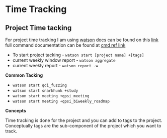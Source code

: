 # Time Tracking

## Project Time tacking

For project time tracking I am using [watson](https://github.com/TailorDev/Watson) docs can be found on this [link](https://tailordev.github.io/Watson/user-guide/) full command documentation can be found at [cmd ref link](https://tailordev.github.io/Watson/user-guide/commands/#aggregate)

- To start project tacking - `watson start [project name] +[tags]`
- current weekly window report - `watson aggregate` 
- current weekly report - `watson report -w`

**Common Tacking**

- `watson start qdi_fuzzing`
- `watson start snarkhunk +study`
- `watson start meeting +qpsi_meeting`
- `watson start meeting +qpsi_biweekly_roadmap`

**Concepts**

Time tracking is done for the project and you can add to tags to the project. Conceptually tags are the sub-component of the project which you want to track.